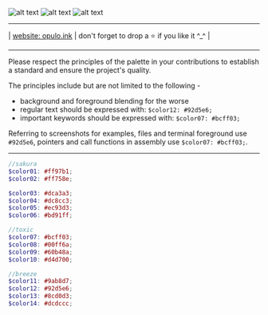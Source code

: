 ![alt text](https://raw.githubusercontent.com/notjek1/opulo/main/screenshots/webview.png)
![alt text](https://raw.githubusercontent.com/notjek1/opulo/main/screenshots/kitty_screenshot.png)
![alt text](https://raw.githubusercontent.com/notjek1/opulo/main/screenshots/radare_screenshot.png)
____________________________________
| [website: opulo.ink](https://opulo.ink) | don't forget to drop a ⭐ if you like it ^_^ | 
____________________________________

Please respect the principles of the palette in your contributions to establish a standard and ensure the project's quality.

The principles include but are not limited to the following -

- background and foreground blending for the worse
- regular text should be expressed with: `$color12: #92d5e6;`
- important keywords should be expressed with: `$color07: #bcff03;`

Referring to screenshots for examples, files and terminal foreground use `#92d5e6`, pointers and call functions in assembly use `$color07: #bcff03;`.

___________________________________
```scss
//sakura
$color01: #ff97b1; 
$color02: #ff758e;

$color03: #dca3a3;
$color04: #dc8cc3;
$color05: #ec93d3;
$color06: #bd91ff;

//toxic
$color07: #bcff03;
$color08: #00ff6a;
$color09: #60b48a;
$color10: #d4d700;

//breeze
$color11: #9ab8d7;
$color12: #92d5e6;
$color13: #8cd0d3;
$color14: #dcdccc;
```
